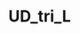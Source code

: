 # UD_tri_L

<!-- =======================================================
  * UI framework bootstrap
  * php programming language
  * System developed by anemos.id web & application developer team
  * contact us +62 812-3342-2006 / +62 878-4686-7493
  * License: https://anemos.id/license/
  * Version control : Github
  ======================================================== -->

